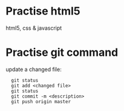 # Practise html5

  html5, css & javascript

# Practise git command

 update a changed file:
 ```
   git status 
   git add <changed file> 
   git status 
   git commit -m <description>
   git push origin master
```